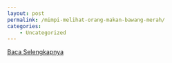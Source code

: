 ```yaml
---
layout: post
permalink: /mimpi-melihat-orang-makan-bawang-merah/
categories:
    - Uncategorized
---
```


[Baca Selengkapnya](/05)
